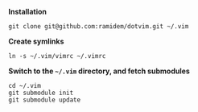**Installation**

    git clone git@github.com:ramidem/dotvim.git ~/.vim

**Create symlinks**

    ln -s ~/.vim/vimrc ~/.vimrc

**Switch to the `~/.vim` directory, and fetch submodules**

    cd ~/.vim
    git submodule init
    git submodule update
